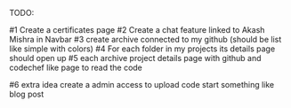 TODO:

#1 Create a certificates page 
#2 Create a chat feature linked to Akash Mishra in Navbar
#3 create archive connected to my github (should be list like simple with colors)
#4 For each folder in my projects its details page should open up
#5 each archive project details page with github and codechef like page to read the code

<!-- Maybe create another website for that -->
#6 extra idea create a admin access to upload code start something like blog post